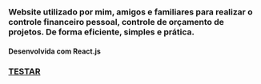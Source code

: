 <h3>Website utilizado por mim, amigos e familiares para realizar o controle financeiro pessoal, controle de orçamento de projetos. De forma eficiente, simples e prática.</h3>
<h4>Desenvolvida com React.js </h4>
<h3><a href='https://moneycontroller.netlify.app' alt='foto' target='_blank'>TESTAR</a><h3>

